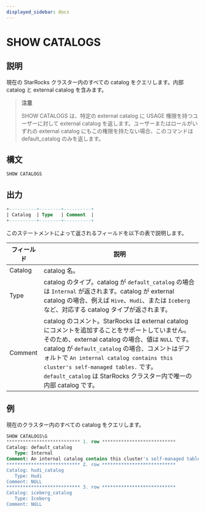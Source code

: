 ```yaml
---
displayed_sidebar: docs
---
```


# SHOW CATALOGS

## 説明

現在の StarRocks クラスター内のすべての catalog をクエリします。内部 catalog と external catalog を含みます。

> **注意**
>
> SHOW CATALOGS は、特定の external catalog に USAGE 権限を持つユーザーに対して external catalog を返します。ユーザーまたはロールがいずれの external catalog にもこの権限を持たない場合、このコマンドは default_catalog のみを返します。

## 構文

```SQL
SHOW CATALOGS
```

## 出力

```SQL
+----------+--------+----------+
| Catalog  | Type   | Comment  |
+----------+--------+----------+
```

このステートメントによって返されるフィールドを以下の表で説明します。

| **フィールド** | **説明**                                              |
| ------------- | ------------------------------------------------------------ |
| Catalog       | catalog 名。                                            |
| Type          | catalog のタイプ。catalog が `default_catalog` の場合は `Internal` が返されます。catalog が external catalog の場合、例えば `Hive`、`Hudi`、または `Iceberg` など、対応する catalog タイプが返されます。 |
| Comment       | catalog のコメント。StarRocks は external catalog にコメントを追加することをサポートしていません。そのため、external catalog の場合、値は `NULL` です。catalog が `default_catalog` の場合、コメントはデフォルトで `An internal catalog contains this cluster's self-managed tables.` です。`default_catalog` は StarRocks クラスター内で唯一の内部 catalog です。 |

## 例

現在のクラスター内のすべての catalog をクエリします。

```SQL
SHOW CATALOGS\G
*************************** 1. row ***************************
Catalog: default_catalog
   Type: Internal
Comment: An internal catalog contains this cluster's self-managed tables.
*************************** 2. row ***************************
Catalog: hudi_catalog
   Type: Hudi
Comment: NULL
*************************** 3. row ***************************
Catalog: iceberg_catalog
   Type: Iceberg
Comment: NULL
```